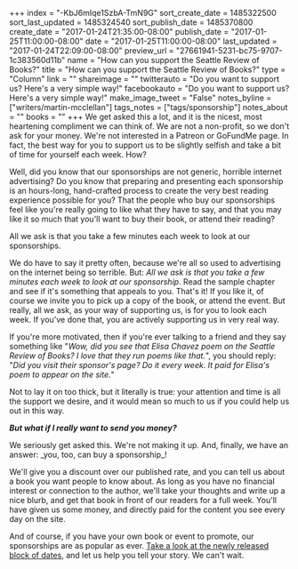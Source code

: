 +++
index = "-KbJ6mIqe1SzbA-TmN9G"
sort_create_date = 1485322500
sort_last_updated = 1485324540
sort_publish_date = 1485370800
create_date = "2017-01-24T21:35:00-08:00"
publish_date = "2017-01-25T11:00:00-08:00"
date = "2017-01-25T11:00:00-08:00"
last_updated = "2017-01-24T22:09:00-08:00"
preview_url = "27661941-5231-bc75-9707-1c383560d11b"
name = "How can you support the Seattle Review of Books?"
title = "How can you support the Seattle Review of Books?"
type = "Column"
link = ""
shareimage = ""
twitterauto = "Do you want to support us? Here's a very simple way!"
facebookauto = "Do you want to support us? Here's a very simple way!"
make_image_tweet = "False"
notes_byline = ["writers/martin-mcclellan"]
tags_notes = ["tags/sponsorship"]
notes_about = ""
books = ""
+++
We get asked this a lot, and it is the nicest, most heartening compliment we can think of. We are not a non-profit, so we don't ask for your money. We're not interested in a Patreon or GoFundMe page. In fact, the best way for you to support us to be slightly selfish and take a bit of time for yourself each week. How?

Well, did you know that our sponsorships are not generic, horrible internet advertising? Do you know that preparing and presenting each sponsorship is an hours-long, hand-crafted process to create the very best reading experience possible for you? That the people who buy our sponsorships feel like you're really going to like what they have to say, and that you may like it so much that you'll want to buy their book, or attend their reading?

<p class="pull-quote">All we ask is that you take a few minutes each week to look at our sponsorships.</p>

We do have to say it pretty often, because we're all so used to advertising on the internet being so terrible. But: _All we ask is that you take a few minutes each week to look at our sponsorship_. Read the sample chapter and see if it's something that appeals to you. That's it! If you like it, of course we invite you to pick up a copy of the book, or attend the event. But really, all we ask, as your way of supporting us, is for you to look each week. If you've done that, you are actively supporting us in very real way. 

If you're more motivated, then if you're ever talking to a friend and they say something like "_Wow, did you see that Elisa Chavez poem on the Seattle Review of Books? I love that they run poems like that._", you should reply: "_Did you visit their sponsor's page? Do it every week. It paid for Elisa's poem to appear on the site._"

Not to lay it on too thick, but it literally is true: your attention and time is all the support we desire, and it would mean so much to us if you could help us out in this way. 

<div class="break"></div>

***But what if I _really_ want to send you money?***

<p class="noindent">We seriously get asked this. We're not making it up. And, finally, we have an answer: _you, too, can buy a sponsorship_! 

We'll give you a discount over our published rate, and you can tell us about a book you want people to know about. As long as you have no financial interest or connection to the author, we'll take your thoughts and write up a nice blurb, and get that book in front of our readers for a full week. You'll have given us some money, and directly paid for the content you see every day on the site.</p>

And of course, if you have your own book or event to promote, our sponsorships are as popular as ever. <a href="http://www.seattlereviewofbooks.com/sponsor/book/" title="The Seattle Review of Books - Sponsor the Seattle Review of Books">Take a look at the newly released block of dates</a>, and let us help you tell your story. We can't wait.